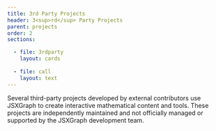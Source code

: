 ```yaml
---
title: 3rd Party Projects
header: 3<sup>rd</sup> Party Projects
parent: projects
order: 2
sections:

  - file: 3rdparty
    layout: cards
    
  - file: call
    layout: text
---
```

Several third-party projects developed by external contributors use JSXGraph to create interactive mathematical content and tools. These projects are independently maintained and not officially managed or supported by the JSXGraph development team.